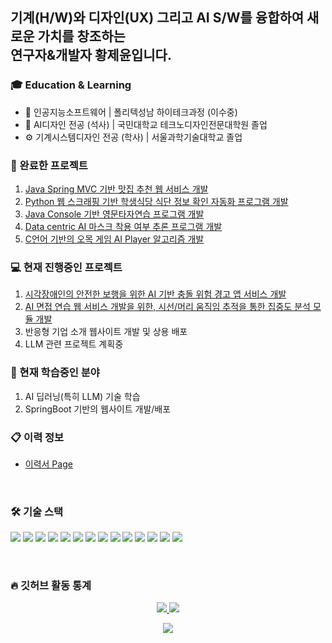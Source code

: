 ## 기계(H/W)와 디자인(UX) 그리고 AI S/W를 융합하여 새로운 가치를 창조하는 <br>연구자&개발자 황제윤입니다.
 
### 🎓 Education & Learning
- 🧠 인공지능소프트웨어 | 폴리텍성남 하이테크과정 (이수중)
- 🎨 AI디자인 전공 (석사) | 국민대학교 테크노디자인전문대학원 졸업
- ⚙️ 기계시스템디자인 전공 (학사) | 서울과학기술대학교 졸업
  
### 🏁 완료한 프로젝트
1) [Java Spring MVC 기반 맛집 추천 웹 서비스 개발](https://github.com/JeyunH/WEB-Project-MatZip.git)
2) [Python 웹 스크래핑 기반 학생식당 식단 정보 확인 자동화 프로그램 개발](https://github.com/JeyunH/table-of-meals-app.git)
3) [Java Console 기반 영문타자연습 프로그램 개발](https://github.com/JeyunH/JavaConsole-EngTypingPractice.git)
4) [Data centric AI 마스크 착용 여부 추론 프로그램 개발](https://github.com/JeyunH/data-centric-mask-detection.git)
5) [C언어 기반의 오목 게임 AI Player 알고리즘 개발](https://github.com/JeyunH/C-Omok_Algorithm.git)
      
### 💻 현재 진행중인 프로젝트
1) [시각장애인의 안전한 보행을 위한 AI 기반 충돌 위험 경고 앱 서비스 개발](https://github.com/JeyunH/AI_BlindWalkingHelper.git)
2) [AI 면접 연습 웹 서비스 개발을 위한, 시선/머리 움직임 추적을 통한 집중도 분석 모듈 개발](https://github.com/JeyunH/Gaze-Based-Interview-Focus-Analyzer.git)
3) 반응형 기업 소개 웹사이트 개발 및 상용 배포
4) LLM 관련 프로젝트 계획중

### 📝 현재 학습중인 분야
1) AI 딥러닝(특히 LLM) 기술 학습
2) SpringBoot 기반의 웹사이트 개발/배포

### 📋 이력 정보
- [이력서 Page](https://jeyunh.github.io/my-resume.do/)

<br>

### 🛠️ 기술 스택

<p>
<img src="https://img.shields.io/badge/Java-007396?style=for-the-badge&logo=openjdk&logoColor=white">
<img src="https://img.shields.io/badge/Python-3776AB?style=for-the-badge&logo=python&logoColor=white">
<img src="https://img.shields.io/badge/JavaScript-F7DF1E?style=for-the-badge&logo=javascript&logoColor=black">
<img src="https://img.shields.io/badge/C-A8B9CC?style=for-the-badge&logo=c&logoColor=white">
<img src="https://img.shields.io/badge/SQL-4479A1?style=for-the-badge&logo=postgresql&logoColor=white">
<img src="https://img.shields.io/badge/Spring-6DB33F?style=for-the-badge&logo=spring&logoColor=white">
<img src="https://img.shields.io/badge/SpringBoot-6DB33F?style=for-the-badge&logo=springboot&logoColor=white">
<img src="https://img.shields.io/badge/PyTorch-EE4C2C?style=for-the-badge&logo=pytorch&logoColor=white">
<img src="https://img.shields.io/badge/Linux-FCC624?style=for-the-badge&logo=linux&logoColor=black">
<img src="https://img.shields.io/badge/Docker-2496ED?style=for-the-badge&logo=docker&logoColor=white">
<img src="https://img.shields.io/badge/Matlab-0076A8?style=for-the-badge&logo=mathworks&logoColor=white">
<img src="https://img.shields.io/badge/R-276DC3?style=for-the-badge&logo=r&logoColor=white">
<img src="https://img.shields.io/badge/Arduino-00979D?style=for-the-badge&logo=arduino&logoColor=white">
<img src="https://img.shields.io/badge/Git-F05032?style=for-the-badge&logo=git&logoColor=white">
      
</p>

<br>

### 🔥 깃허브 활동 통계

<p align="center">
  <a href="https://github.com/anuraghazra/github-readme-stats">
    <img src="https://github-readme-stats.vercel.app/api?username=JeyunH&show_icons=true&theme=radical" />
  </a>
  <a href="https://github.com/anuraghazra/github-readme-stats">
    <img src="https://github-readme-stats.vercel.app/api/top-langs/?username=JeyunH&layout=compact&theme=radical" />
  </a>
</p>

<p align="center">
  <a href="https://git.io/streak-stats">
    <img src="https://streak-stats.demolab.com/?user=JeyunH&theme=radical" />
  </a>
</p>
